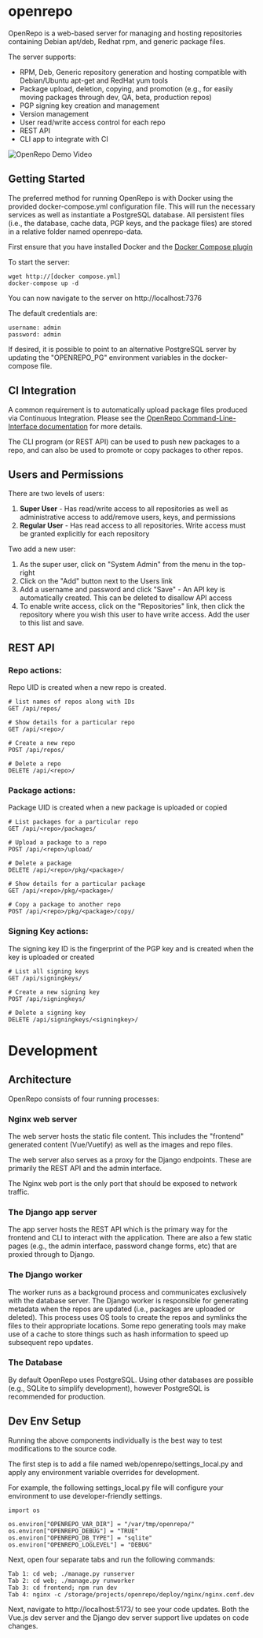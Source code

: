 # openrepo

OpenRepo is a web-based server for managing and hosting repositories containing Debian apt/deb, Redhat rpm, and generic package files.

The server supports:

  - RPM, Deb, Generic repository generation and hosting compatible with Debian/Ubuntu apt-get and RedHat yum tools
  - Package upload, deletion, copying, and promotion (e.g., for easily moving packages through dev, QA, beta, production repos)
  - PGP signing key creation and management
  - Version management
  - User read/write access control for each repo
  - REST API
  - CLI app to integrate with CI


![OpenRepo Demo Video](https://github.com/openkilt/openrepo/blob/master/util/doc_images/image.jpg?raw=true)

## Getting Started

The preferred method for running OpenRepo is with Docker using the provided docker-compose.yml configuration file.  This will run the necessary services 
as well as instantiate a PostgreSQL database.  All persistent files (i.e., the database, cache data, PGP keys, and the package files) are stored in a relative folder named 
openrepo-data.

First ensure that you have installed Docker and the [Docker Compose plugin](https://docker-docs.netlify.app/compose/install/)


To start the server:

    wget http://[docker compose.yml]
    docker-compose up -d

You can now navigate to the server on http://localhost:7376

The default credentials are:

    username: admin
    password: admin

If desired, it is possible to point to an alternative PostgreSQL server by updating the "OPENREPO_PG" environment variables in the docker-compose file.


## CI Integration

A common requirement is to automatically upload package files produced via Continuous Integration.  Please see the [OpenRepo Command-Line-Interface documentation](cli/) for more details.

The CLI program (or REST API) can be used to push new packages to a repo, and can also be used to promote or copy packages to other repos.

## Users and Permissions

There are two levels of users:

  1. **Super User** - Has read/write access to all repositories as well as administrative access to add/remove users, keys, and permissions
  2. **Regular User** - Has read access to all repositories.  Write access must be granted explicitly for each repository

Two add a new user:
  1. As the super user, click on "System Admin" from the menu in the top-right
  2. Click on the "Add" button next to the Users link
  3. Add a username and password and click "Save"
    - An API key is automatically created.  This can be deleted to disallow API access
  4. To enable write access, click on the "Repositories" link, then click the repository where you wish this user to have write access.  Add the user to this list and save.


## REST API


### Repo actions:

Repo UID is created when a new repo is created.  

    # list names of repos along with IDs
    GET /api/repos/

    # Show details for a particular repo
    GET /api/<repo>/

    # Create a new repo
    POST /api/repos/

    # Delete a repo
    DELETE /api/<repo>/

### Package actions:

Package UID is created when a new package is uploaded or copied

    # List packages for a particular repo
    GET /api/<repo>/packages/

    # Upload a package to a repo
    POST /api/<repo>/upload/

    # Delete a package
    DELETE /api/<repo>/pkg/<package>/

    # Show details for a particular package
    GET /api/<repo>/pkg/<package>/

    # Copy a package to another repo
    POST /api/<repo>/pkg/<package>/copy/

### Signing Key actions:

The signing key ID is the fingerprint of the PGP key and is created when the key is uploaded or created

    # List all signing keys
    GET /api/signingkeys/

    # Create a new signing key
    POST /api/signingkeys/

    # Delete a signing key
    DELETE /api/signingkeys/<signingkey>/


# Development


## Architecture

OpenRepo consists of four running processes:

### Nginx web server

The web server hosts the static file content.  This includes the "frontend" generated content (Vue/Vuetify) as well as the images and repo files.

The web server also serves as a proxy for the Django endpoints.  These are primarily the REST API and the admin interface.

The Nginx web port is the only port that should be exposed to network traffic.

### The Django app server

The app server hosts the REST API which is the primary way for the frontend and CLI to interact with the application.  There are also a few static pages (e.g., the admin interface, password change forms, etc) that are proxied through to Django.

### The Django worker

The worker runs as a background process and communicates exclusively with the database server.  The Django worker is responsible for generating metadata when the repos are updated (i.e., packages are uploaded or deleted).  This process uses OS tools to create the repos and symlinks the files to their appropriate locations.  Some repo generating tools may make use of a cache to store things such as hash information to speed up subsequent repo updates.

### The Database

By default OpenRepo uses PostgreSQL.  Using other databases are possible (e.g., SQLite to simplify development), however PostgreSQL is recommended for production.



## Dev Env Setup

Running the above components individually is the best way to test modifications to the source code.

The first step is to add a file named web/openrepo/settings_local.py and apply any environment variable overrides for development.  

For example, the following settings_local.py file will configure your environment to use developer-friendly settings.


    import os

    os.environ["OPENREPO_VAR_DIR"] = "/var/tmp/openrepo/"
    os.environ["OPENREPO_DEBUG"] = "TRUE"
    os.environ["OPENREPO_DB_TYPE"] = "sqlite"
    os.environ["OPENREPO_LOGLEVEL"] = "DEBUG"


Next, open four separate tabs and run the following commands:

    Tab 1: cd web; ./manage.py runserver
    Tab 2: cd web; ./manage.py runworker
    Tab 3: cd frontend; npm run dev
    Tab 4: nginx -c /storage/projects/openrepo/deploy/nginx/nginx.conf.dev


Next, navigate to http://localhost:5173/ to see your code updates.  Both the Vue.js dev server and the Django dev server support live updates on code changes.  